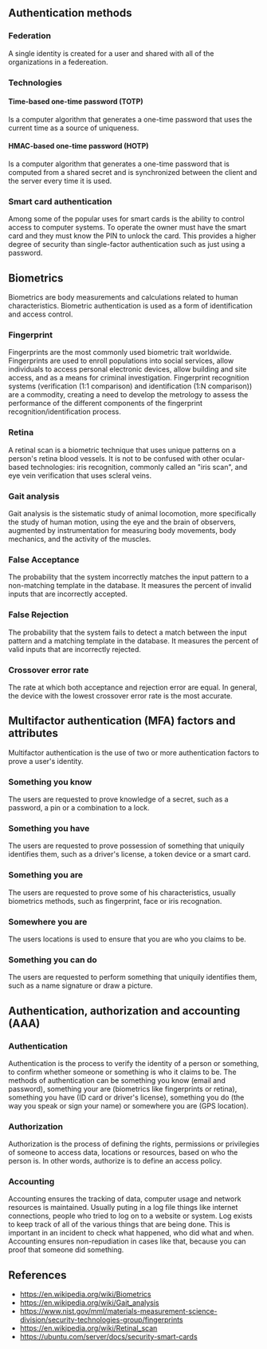 ## Authentication methods
### Federation
A single identity is created for a user and shared with all of the organizations in a federeation.
### Technologies
#### Time-based one-time password (TOTP)
Is a computer algorithm that generates a one-time password that uses the current time as a source of uniqueness.
#### HMAC-based one-time password (HOTP)
Is a computer algorithm that generates a one-time password that is computed from a shared secret and is synchronized between the client and the server every time it is used.
### Smart card authentication
Among some of the popular uses for smart cards is the ability to control access to computer systems. To operate the owner must have the smart card and they must know the PIN to unlock the card. This provides a higher degree of security than single-factor authentication such as just using a password.

## Biometrics
Biometrics are body measurements and calculations related to human characteristics. Biometric authentication is used as a form of identification and access control.
### Fingerprint
Fingerprints are the most commonly used biometric trait worldwide.  Fingerprints are used to enroll populations into social services, allow individuals to access personal electronic devices, allow building and site access, and as a means for criminal investigation.  Fingerprint recognition systems (verification (1:1 comparison) and identification (1:N comparison)) are a commodity, creating a need to develop the metrology to assess the performance of the different components of the fingerprint recognition/identification process.
### Retina
A retinal scan is a biometric technique that uses unique patterns on a person's retina blood vessels. It is not to be confused with other ocular-based technologies: iris recognition, commonly called an "iris scan", and eye vein verification that uses scleral veins.
### Gait analysis
Gait analysis is the sistematic study of animal locomotion, more specifically the study of human motion, using the eye and the brain of observers, augmented by instrumentation for measuring body movements, body mechanics, and the activity of the muscles.
### False Acceptance
The probability that the system incorrectly matches the input pattern to a non-matching template in the database. It measures the percent of invalid inputs that are incorrectly accepted.
### False Rejection
The probability that the system fails to detect a match between the input pattern and a matching template in the database. It measures the percent of valid inputs that are incorrectly rejected.
### Crossover error rate
The rate at which both acceptance and rejection error are equal. In general, the device with the lowest crossover error rate is the most accurate.

## Multifactor authentication (MFA) factors and attributes
Multifactor authentication is the use of two or more authentication factors to prove a user's identity.
### Something you know
The users are requested to prove knowledge of a secret, such as a password, a pin or a combination to a lock.
### Something you have
The users are requested to prove possession of something that uniquily identifies them, such as a driver's license, a token device or a smart card.
### Something you are
The users are requested to prove some of his characteristics, usually biometrics methods, such as fingerprint, face or iris recognation.
### Somewhere you are
The users locations is used to ensure that you are who you claims to be.
### Something you can do
The users are requested to perform something that uniquily identifies them, such as a name signature or draw a picture.


## Authentication, authorization and accounting (AAA)

### Authentication
Authentication is the process to verify the identity of a person or something, to confirm whether someone or something is who it claims to be. The methods of authentication can be something you know (email and password), something your are (biometrics like fingerprints or retina), something you have (ID card or driver's license), something you do (the way you speak or sign your name) or somewhere you are (GPS location).

### Authorization
Authorization is the process of defining the rights, permissions or privilegies of someone to access data, locations or resources, based on who the person is. In other words, authorize is to define an access policy.

### Accounting
Accounting ensures the tracking of data, computer usage and network resources is maintained. Usually puting in a log file things like internet connections, people who tried to log on to a website or system. Log exists to keep track of all of the various things that are being done. This is important in an incident to check what happened, who did what and when. Accounting ensures non-repudiation in cases like that, because you can proof that someone did something.

## References
- https://en.wikipedia.org/wiki/Biometrics
- https://en.wikipedia.org/wiki/Gait_analysis
- https://www.nist.gov/mml/materials-measurement-science-division/security-technologies-group/fingerprints
- https://en.wikipedia.org/wiki/Retinal_scan
- https://ubuntu.com/server/docs/security-smart-cards
